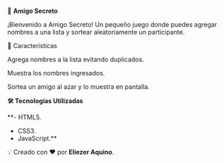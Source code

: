 🎁 **Amigo Secreto**

¡Bienvenido a Amigo Secreto! Un pequeño juego donde puedes agregar nombres a una lista y sortear aleatoriamente un participante.

🚀 Características

Agrega nombres a la lista evitando duplicados.

Muestra los nombres ingresados.

Sortea un amigo al azar y lo muestra en pantalla.

**🛠️ Tecnologías Utilizadas**

**- HTML5.
  - CSS3.
  - JavaScript.**

💡 Creado con ❤️ por **Eliezer Aquino**.
